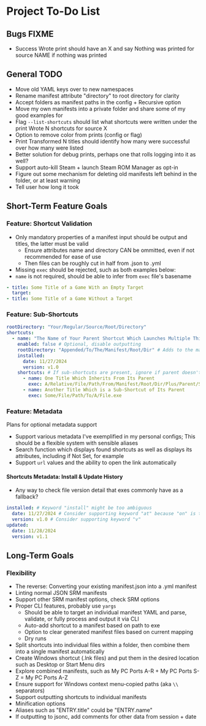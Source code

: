 # Project To-Do List

## Bugs FIXME

* Success Wrote print should have an X and say Nothing was printed for source NAME if nothing was printed

## General TODO

* Move old YAML keys over to new namespaces
* Rename manifest attribute "directory" to root directory for clarity
* Accept folders as manifest paths in the config + Recursive option
* Move my own manifests into a private folder and share some of my good examples for
* Flag ``--list-shortcuts`` should list what shortcuts were written under the print Wrote N shortcuts for source X
* Option to remove color from prints (config or flag)
* Print Transformed N titles should identify how many were successful over how many were listed
* Better solution for debug prints, perhaps one that rolls logging into it as well?
* Support auto-kill Steam + launch Steam ROM Manager as opt-in
* Figure out some mechanism for deleting old manifests left behind in the folder, or at least warning
* Tell user how long it took

## Short-Term Feature Goals

### Feature: Shortcut Validation

* Only mandatory properties of a manifest input should be output and titles, the latter must be valid
  * Ensure attributes name and directory CAN be ommitted, even if not recommended for ease of use
  * Then files can be roughly cut in half from .json to .yml
* Missing `exec` should be rejected, such as both examples below:
* `name` is not required, should be able to infer from `exec` file's basename

```yaml
- title: Some Title of a Game With an Empty Target
  target: 
- title: Some Title of a Game Without a Target
```

### Feature: Sub-Shortcuts

```yaml
rootDirectory: "Your/Regular/Source/Root/Directory"
shortcuts:
  - name: "The Name of Your Parent Shortcut Which Launches Multiple Things"
    enabled: false # Optional, disable outputting 
    rootDirectory: "Appended/To/The/Manifest/Root/Dir" # Adds to the manifest file's root directory if present
    installed:
      date: 11/27/2024
      version: v1.0
    shortcuts: # If sub-shortcuts are present, ignore if parent doesn't have exec field
      - name: One Title Which Inherits From Its Parent
        exec: A/Relative/File/Path/From/Manifest/Root/Dir/Plus/Parent/Shortcut/Root/Dir
      - name: Another Title Which is a Sub-Shortcut of Its Parent
        exec: Some/File/Path/To/A/File.exe
```

### Feature: Metadata

Plans for optional metadata support

* Support various metadata I've exemplified in my personal configs; This should be a flexible system with sensible aliases
* Search function which displays found shortcuts as well as displays its attributes, including if Not Set, for example
* Support `url` values and the ability to open the link automatically

#### Shortcuts Metadata: Install & Update History

* Any way to check file version detail that exes commonly have as a fallback?

```yaml
installed: # Keyword "install" might be too ambiguous
  date: 11/27/2024 # Consider supporting keyword "at" because "on" is taken by yml booleans
  version: v1.0 # Consider supporting keyword "v"
updated:
  date: 11/28/2024
  version: v1.1
```

## Long-Term Goals

### Flexibility

* The reverse: Converting your existing manifest.json into a .yml manifest
* Linting normal JSON SRM manifests
* Support other SRM manifest options, check SRM options
* Proper CLI features, probably use `yargs`
  * Should be able to target an individual manifest YAML and parse, validate, or fully process and output it via CLI
  * Auto-add shortcut to a manifest based on path to exe
  * Option to clear generated manifest files based on current mapping
  * Dry runs
* Split shortcuts into individual files within a folder, then combine them into a single manifest automatically
* Create Windows shortcut (.lnk files) and put them in the desired location such as Desktop or Start Menu dirs
* Explore combined manifests, such as My PC Ports A-R + My PC Ports S-Z = My PC Ports A-Z
* Ensure support for Windows context menu-copied paths (aka `\\` separators)
* Support outputting shortcuts to individual manifests
* Minification options
* Aliases such as "ENTRY.title" could be "ENTRY.name"
* If outputting to jsonc, add comments for other data from session + date
